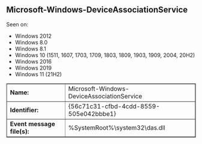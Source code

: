 ## Microsoft-Windows-DeviceAssociationService

Seen on:
* Windows 2012
* Windows 8.0
* Windows 8.1
* Windows 10 (1511, 1607, 1703, 1709, 1803, 1809, 1903, 1909, 2004, 20H2)
* Windows 2016
* Windows 2019
* Windows 11 (21H2)

<table border="1" class="docutils">
  <tbody>
    <tr>
      <td><b>Name:</b></td>
      <td>Microsoft-Windows-DeviceAssociationService</td>
    </tr>
    <tr>
      <td><b>Identifier:</b></td>
      <td>{56c71c31-cfbd-4cdd-8559-505e042bbbe1}</td>
    </tr>
    <tr>
      <td><b>Event message file(s):</b></td>
      <td>%SystemRoot%\system32\das.dll</td>
    </tr>
  </tbody>
</table>

&nbsp;

